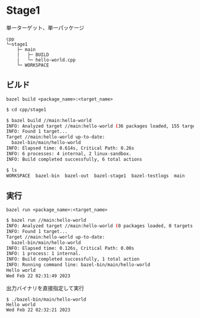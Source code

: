 # Stage1

単一ターゲット、単一パッケージ

```
cpp
└─stage1
    ├─ main
    |   ├─ BUILD
    |   └─ hello-world.cpp
    └─ WORKSPACE
```

## ビルド

`bazel build <package_name>:<target_name>`

```sh
$ cd cpp/stage1

$ bazel build //main:hello-world
INFO: Analyzed target //main:hello-world (36 packages loaded, 155 targets configured).
INFO: Found 1 target...
Target //main:hello-world up-to-date:
  bazel-bin/main/hello-world
INFO: Elapsed time: 0.614s, Critical Path: 0.26s
INFO: 6 processes: 4 internal, 2 linux-sandbox.
INFO: Build completed successfully, 6 total actions

$ ls
WORKSPACE  bazel-bin  bazel-out  bazel-stage1  bazel-testlogs  main
```

## 実行

`bazel run <package_name>:<target_name>`

```sh
$ bazel run //main:hello-world
INFO: Analyzed target //main:hello-world (0 packages loaded, 0 targets configured).
INFO: Found 1 target...
Target //main:hello-world up-to-date:
  bazel-bin/main/hello-world
INFO: Elapsed time: 0.126s, Critical Path: 0.00s
INFO: 1 process: 1 internal.
INFO: Build completed successfully, 1 total action
INFO: Running command line: bazel-bin/main/hello-world
Hello world
Wed Feb 22 02:31:49 2023
```

出力バイナリを直接指定して実行

```
$ ./bazel-bin/main/hello-world
Hello world
Wed Feb 22 02:32:21 2023
```
